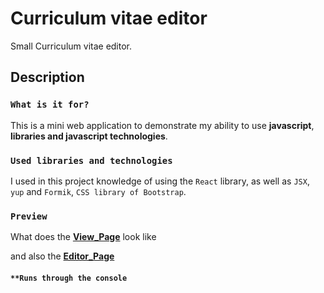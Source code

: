# Curriculum vitae editor

Small Curriculum vitae editor.

## Description

### `What is it for?`

This is a mini web application to demonstrate my ability to use **javascript**, **libraries and javascript technologies**.

### `Used libraries and technologies`

I used in this project knowledge of using the `React` library, as well as `JSX`, `yup` and `Formik`, `CSS library of Bootstrap`.

### `Preview`

What does the **[View_Page](preview/curriculum-vitae-view-page.png)** look like

and also the **[Editor_Page](preview/curriculum-vitae-editor-page.png)**

#### `**Runs through the console`
